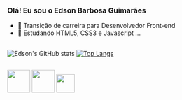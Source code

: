 ### Olá! Eu sou o Edson Barbosa Guimarães

- 🔭 Transição de carreira para Desenvolvedor Front-end
- 🌱 Estudando HTML5, CSS3 e Javascript ...
##

![Edson's GitHub stats](https://github-readme-stats.vercel.app/api?username=edsoongs&show_icons=true&theme=peace)
[![Top Langs](https://github-readme-stats.vercel.app/api/top-langs/?username=edsoongs&layout=compact)](https://github.com/edsoongs/github-readme-stats)
##

<img height="52em" src="https://cdn.jsdelivr.net/gh/devicons/devicon/icons/html5/html5-plain-wordmark.svg" /> <img height="52em" src="https://cdn.jsdelivr.net/gh/devicons/devicon/icons/css3/css3-plain-wordmark.svg" /> <img height="42em" src="https://cdn.jsdelivr.net/gh/devicons/devicon/icons/javascript/javascript-plain.svg" />
##


          

          


